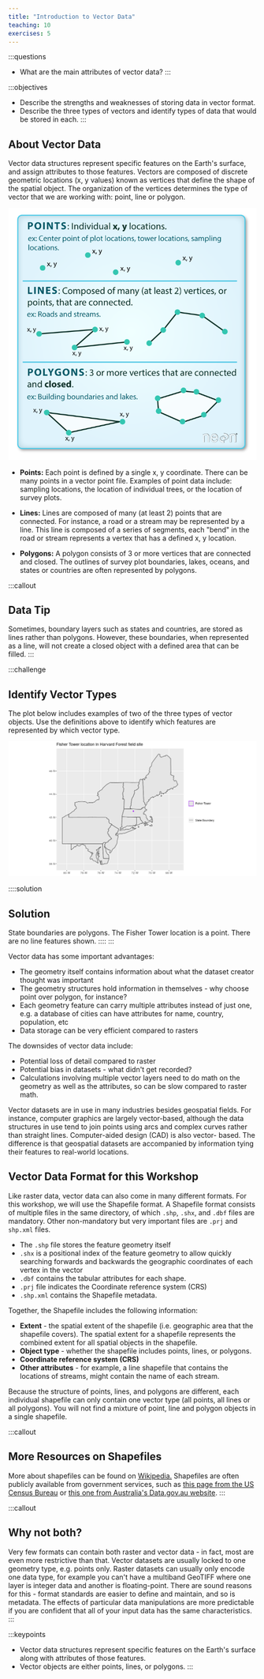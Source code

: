```yaml
---
title: "Introduction to Vector Data"
teaching: 10
exercises: 5
---
```


:::questions
- What are the main attributes of vector data?
:::

:::objectives
- Describe the strengths and weaknesses of storing data in vector format.
- Describe the three types of vectors and identify types of data that would be stored in each.
:::

## About Vector Data

Vector data structures represent specific features on the Earth's surface, and
assign attributes to those features. Vectors are composed of discrete geometric
locations (x, y values) known as vertices that define the shape of the spatial
object. The organization of the vertices determines the type of vector that we
are working with: point, line or polygon.

![Types of vector objects (Image Source: National Ecological Observatory Network (NEON))](fig/E02-01-pnt_line_poly.png)

* **Points:** Each point is defined by a single x, y coordinate. There can be
many points in a vector point file. Examples of point data include: sampling
locations, the location of individual trees, or the location of survey plots.

* **Lines:** Lines are composed of many (at least 2) points that are connected.
For instance, a road or a stream may be represented by a line. This line is
composed of a series of segments, each "bend" in the road or stream represents a
vertex that has a defined x, y location.

* **Polygons:** A polygon consists of 3 or more vertices that are connected and
closed. The outlines of survey plot boundaries, lakes, oceans, and states or
countries are often represented by polygons.

:::callout
## Data Tip

Sometimes, boundary layers such as states and countries, are stored as lines
rather than polygons. However, these boundaries, when represented as a line,
will not create a closed object with a defined area that can be filled.
:::

:::challenge
## Identify Vector Types

The plot below includes examples of two of the three types of vector
objects. Use the definitions above to identify which features
are represented by which vector type.

![Vector Type Examples](fig/E02-02-vector_types_examples.png)

::::solution
## Solution

State boundaries are polygons. The Fisher Tower location is
a point. There are no line features shown.
::::
:::

Vector data has some important advantages:
  * The geometry itself contains information about what the dataset creator thought was important
  * The geometry structures hold information in themselves - why choose point over polygon, for instance?
  * Each geometry feature can carry multiple attributes instead of just one, e.g. a database of cities can have attributes for name, country, population, etc
  * Data storage can be very efficient compared to rasters

The downsides of vector data include:
  * Potential loss of detail compared to raster
  * Potential bias in datasets - what didn't get recorded?
  * Calculations involving multiple vector layers need to do math on the
    geometry as well as the attributes, so can be slow compared to raster math.

Vector datasets are in use in many industries besides geospatial fields. For
instance, computer graphics are largely vector-based, although the data
structures in use tend to join points using arcs and complex curves rather than
straight lines. Computer-aided design (CAD) is also vector- based. The
difference is that geospatial datasets are accompanied by information tying
their features to real-world locations.

## Vector Data Format for this Workshop

Like raster data, vector data can also come in many different formats. For this
workshop, we will use the Shapefile format. A Shapefile format consists of multiple
files in the same directory, of which `.shp`, `.shx`, and `.dbf` files are mandatory. Other non-mandatory but very important files are `.prj` and `shp.xml` files.

- The `.shp` file stores the feature geometry itself
- `.shx` is a positional index of the feature geometry to allow quickly searching forwards and backwards the geographic coordinates of each vertex in the vector
- `.dbf` contains the tabular attributes for each shape.
- `.prj` file indicates the Coordinate reference system (CRS)
- `.shp.xml` contains the Shapefile metadata.

Together, the Shapefile includes the following information:

* **Extent** - the spatial extent of the shapefile (i.e. geographic area that
the shapefile covers). The spatial extent for a shapefile represents the
combined extent for all spatial objects in the shapefile.
* **Object type** - whether the shapefile includes points, lines, or polygons.
* **Coordinate reference system (CRS)**
* **Other attributes** - for example, a line shapefile that contains the
locations of streams, might contain the name of each stream.

Because the structure of points, lines, and polygons are different, each
individual shapefile can only contain one vector type (all points, all lines
or all polygons). You will not find a mixture of point, line and polygon
objects in a single shapefile.

:::callout
## More Resources on Shapefiles

More about shapefiles can be found on
[Wikipedia.](https://en.wikipedia.org/wiki/Shapefile) Shapefiles are often publicly
available from government services, such as [this page from the US Census Bureau][us-cb] or
[this one from Australia's Data.gov.au website](https://data.gov.au/data/dataset?res_format=SHP).
:::

:::callout
## Why not both?

Very few formats can contain both raster and vector data - in fact, most are
even more restrictive than that. Vector datasets are usually locked to one
geometry type, e.g. points only. Raster datasets can usually only encode one
data type, for example you can't have a multiband GeoTIFF where one layer is
integer data and another is floating-point. There are sound reasons for this -
format standards are easier to define and maintain, and so is metadata. The
effects of particular data manipulations are more predictable if you are
confident that all of your input data has the same characteristics.
:::

[us-cb]: https://www.census.gov/geographies/mapping-files/time-series/geo/carto-boundary-file.html

:::keypoints
- Vector data structures represent specific features on the Earth's surface along with attributes of those features.
- Vector objects are either points, lines, or polygons.
:::
